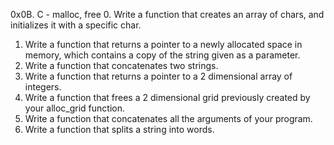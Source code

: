 0x0B. C - malloc, free
0. Write a function that creates an array of chars, and initializes it with a specific char.
1. Write a function that returns a pointer to a newly allocated space in memory, which contains a copy of the string given as a parameter.
2. Write a function that concatenates two strings.
3. Write a function that returns a pointer to a 2 dimensional array of integers.
4. Write a function that frees a 2 dimensional grid previously created by your alloc_grid function.
5. Write a function that concatenates all the arguments of your program.
6. Write a function that splits a string into words.
